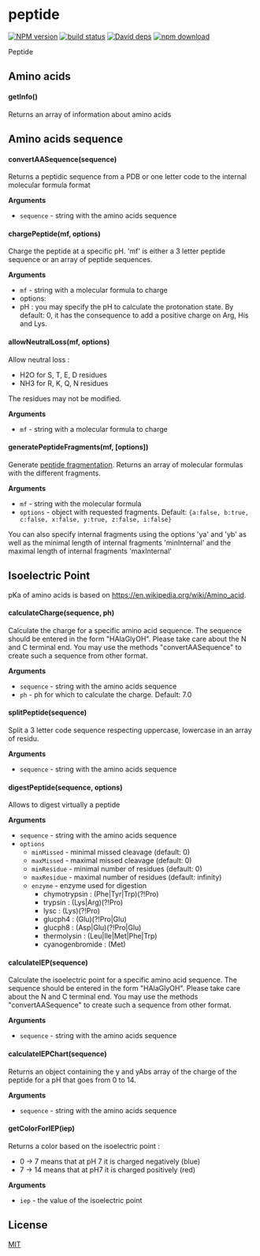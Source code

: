 # peptide

  [![NPM version][npm-image]][npm-url]
  [![build status][travis-image]][travis-url]
  [![David deps][david-image]][david-url]
  [![npm download][download-image]][download-url]

Peptide

## Amino acids

#### getInfo()

Returns an array of information about amino acids


## Amino acids sequence

#### convertAASequence(sequence)

Returns a peptidic sequence from a PDB or one letter code to the internal molecular formula format

__Arguments__

* `sequence` - string with the amino acids sequence

#### chargePeptide(mf, options)

Charge the peptide at a specific pH. 'mf' is either a 3 letter peptide sequence or an array of peptide sequences.

__Arguments__

* `mf` - string with a molecular formula to charge
* options:
 * pH : you may specify the pH to calculate the protonation state. By default: 0,
   it has the consequence to add a positive charge on Arg, His and Lys.

#### allowNeutralLoss(mf, options)

Allow neutral loss :
- H2O for S, T, E, D residues
- NH3 for R, K, Q, N residues

The residues may not be modified.

__Arguments__

* `mf` - string with a molecular formula to charge


#### generatePeptideFragments(mf, [options])

Generate [peptide fragmentation](http://en.wikipedia.org/wiki/Peptide_sequence_tag).
Returns an array of molecular formulas with the different fragments.

__Arguments__

* `mf` - string with the molecular formula
* `options` - object with requested fragments. Default: `{a:false, b:true, c:false, x:false, y:true, z:false, i:false}`

You can also specify internal fragments using the options 'ya' and 'yb' as well as the minimal length of internal fragments 'minInternal'
and the maximal length of internal fragments 'maxInternal'

## Isoelectric Point

pKa of amino acids is based on https://en.wikipedia.org/wiki/Amino_acid.

#### calculateCharge(sequence, ph)

Calculate the charge for a specific amino acid sequence. The sequence should be entered in the form "HAlaGlyOH".
Please take care about the N and C terminal end. You may use the methods "convertAASequence" to create such a sequence
from other format.

__Arguments__

* `sequence` - string with the amino acids sequence
* `ph` - ph for which to calculate the charge. Default: 7.0

#### splitPeptide(sequence)

Split a 3 letter code sequence respecting uppercase, lowercase in an array of residu.

__Arguments__

* `sequence` - string with the amino acids sequence

#### digestPeptide(sequence, options)

Allows to digest virtually a peptide

__Arguments__

* `sequence` - string with the amino acids sequence
* `options`
  * `minMissed` - minimal missed cleavage (default: 0)
  * `maxMissed` - maximal missed cleavage (default: 0)
  * `minResidue` - minimal number of residues (default: 0)
  * `maxResidue` - maximal number of residues (default: infinity)
  * `enzyme` - enzyme used for digestion
    * chymotrypsin : (Phe|Tyr|Trp)(?!Pro)
    * trypsin : (Lys|Arg)(?!Pro)
    * lysc : (Lys)(?!Pro)
    * glucph4 : (Glu)(?!Pro|Glu)
    * glucph8 : (Asp|Glu)(?!Pro|Glu)
    * thermolysin : (Leu|Ile|Met|Phe|Trp)
    * cyanogenbromide : (Met)

#### calculateIEP(sequence)

Calculate the isoelectric point for a specific amino acid sequence. The sequence should be entered in the form "HAlaGlyOH".
Please take care about the N and C terminal end. You may use the methods "convertAASequence" to create such a sequence
from other format.

__Arguments__

* `sequence` - string with the amino acids sequence

#### calculateIEPChart(sequence)

Returns an object containing the y and yAbs array of the charge of the peptide for a pH that goes from 0 to 14.

__Arguments__

* `sequence` - string with the amino acids sequence

#### getColorForIEP(iep)

Returns a color based on the isoelectric point :

* 0 -> 7 means that at pH 7 it is charged negatively (blue)
* 7 -> 14 means that at pH7 it is charged positively (red)

__Arguments__

* `iep` - the value of the isoelectric point

## License

  [MIT](./LICENSE)

[npm-image]: https://img.shields.io/npm/v/peptide.svg?style=flat-square
[npm-url]: https://www.npmjs.com/package/peptide
[travis-image]: https://img.shields.io/travis/cheminfo-js/peptide/master.svg?style=flat-square
[travis-url]: https://travis-ci.org/cheminfo-js/peptide
[david-image]: https://img.shields.io/david/cheminfo-js/peptide.svg?style=flat-square
[david-url]: https://david-dm.org/cheminfo-js/peptide
[download-image]: https://img.shields.io/npm/dm/peptide.svg?style=flat-square
[download-url]: https://www.npmjs.com/package/peptide
